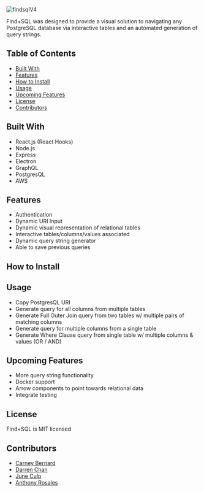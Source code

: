 ![findsqlV4](https://user-images.githubusercontent.com/42005760/139176192-88005487-9deb-47e0-95f0-fb2b914c0f43.png)


Find+SQL was designed to provide a visual solution to navigating any PostgreSQL database via interactive tables and an automated generation of query strings.

## Table of Contents

* [Built With](#built-with)
* [Features](#features)
* [How to Install](#how-to-install)
* [Usage](#usage)
* [Upcoming Features](#upcoming-features)
* [License](#license)
* [Contributors](#contributors)

## Built With

* React.js (React Hooks)
* Node.js
* Express
* Electron
* GraphQL
* PostgresQL
* AWS

## Features

* Authentication
* Dynamic URI Input
* Dynamic visual representation of relational tables
* Interactive tables/columns/values associated
* Dynamic query string generator
* Able to save previous queries

## How to Install

## Usage

* Copy PostgresQL URI
* Generate query for all columns from multiple tables
* Generate Full Outer Join query from two tables w/ multiple pairs of matching columns
* Generate query for multiple columns from a single table
* Generate Where Clause query from single table w/ multiple columns & values (OR / AND)

## Upcoming Features

* More query string functionality
* Docker support
* Arrow components to point towards relational data
* Integrate testing

## License

Find+SQL is MIT licensed

## Contributors

* [Carney Bernard](https://github.com/EBERNARD2)
* [Darren Chan](https://github.com/DarrenChan18)
* [June Culp](https://github.com/juneculp)
* [Anthony Rosales](https://github.com/anthonybarcelorosales)
